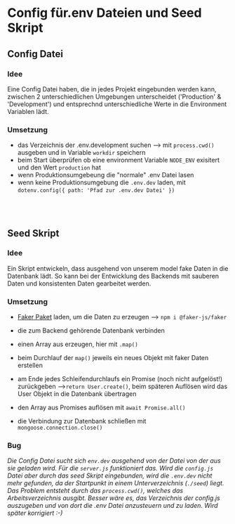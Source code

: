 # Config für.env Dateien und Seed Skript

## Config Datei

### Idee
Eine Config Datei haben, die in jedes Projekt eingebunden werden kann, zwischen 2 unterschiedlichen Umgebungen unterscheidet ('Production' & 'Development') und entsprechnd unterschiedliche Werte in die Environment Variablen lädt.

### Umsetzung
- das Verzeichnis der .env.development suchen --> mit `process.cwd()` ausgeben und in Variable `workdir` speichern
- beim Start überprüfen ob eine environment Variable `NODE_ENV` exisitert und den Wert `production` hat
- wenn Produktionsumgebeung die "normale" .env Datei lasen
- wenn keine Produktionsumgebung die `.env.dev` laden, mit `dotenv.config({ path: 'Pfad zur .env.dev Datei' })`

<br><br>

## Seed Skript

### Idee
Ein Skript entwickeln, dass ausgehend von unserem model fake Daten in die Datenbank lädt. So kann bei der Entwicklung des Backends mit sauberen Daten und konsistenten Daten gearbeitet werden.

### Umsetzung
- [Faker Paket](https://www.npmjs.com/package/@faker-js/faker) laden, um die Daten zu erzeugen --> `npm i @faker-js/faker`
- die zum Backend gehörende Datenbank verbinden

- einen Array aus erzeugen, hier mit `.map()` 
- beim Durchlauf der `map()` jeweils ein neues Objekt mit faker Daten erstellen
- am Ende jedes Schleifendurchlaufs ein Promise (noch nicht aufgelöst!) zurückgeben -->`return User.create()`, beim späteren Auflösen wird das User Objekt in die Datenbank übertragen 
- den Array aus Promises auflösen mit `await Promise.all()`
- die Verbindung zur Datenbank schließen mit `mongoose.connection.close()`

### Bug 

*Die Config Datei sucht sich `env.dev` ausgehend von der Datei von der aus sie geladen wird. Für die `server.js` funktioniert das. Wird die `config.js` Datei aber durch das seed Skript eingebunden, wird die `.env.dev` nicht mehr gefunden, da der Startpunkt in einem Unterverzeichnis (`./seed`) liegt. Das Problem entsteht durch das `process.cwd()`, welches das Arbeitsverzeichnis ausgibt. Besser wäre es, das Verzeichnis der config.js auszugeben und von dort die .env Datei anzusteuern und zu laden. Wird später korrigiert :-)*